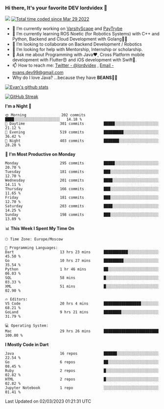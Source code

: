 ### Hi there, It's your favorite DEV lordvidex 👋
<img src="https://komarev.com/ghpvc/?username=lordvidex&label=Views&color=blue&style=plastic" /> <a href="https://wakatime.com/@0e56db35-d16b-410a-acc0-4085055304bf"><img src="https://wakatime.com/badge/user/0e56db35-d16b-410a-acc0-4085055304bf.svg" alt="Total time coded since Mar 29 2022" /></a>

- 🔭 I’m currently working on [VarsityScape](https://varsityscape.com) and [PayTrybe](https://www.paytrybe.com)
- 🌱 I’m currently learning ROS Noetic (for Robotics Systems) with C++ and Python, Backend and Cloud Development with Golang🧙🏼
- 👯 I’m looking to collaborate on Backend Development / Robotics
- 🤔 I’m looking for help with Mentorship, Internship or scholarship.
- 💬 Ask me about Programming with Java❤️, Cross Platform mobile development with Flutter😍 and iOS development with Swift🚀.
- 📫 How to reach me: [Twitter - @lordvidex](https://twitter.com/lordvidex) , [Email - evans.dev99@gmail.com](mailto:evans.dev99@gmail.com?body=Hello%20Evans,)
- Why do I love Java? ...because they have **BEANS**🤤😋

<div>
<!-- <a href="https://github.com/lordvidex">
  <img src="https://github-readme-stats.vercel.app/api/top-langs/?username=lordvidex&theme=light" />
</a>    -->
<!-- [![Top Langs](https://github-readme-stats.vercel.app/api/top-langs/?username=lordvidex)](https://github.com/lordvidex/)  -->
<a href="https://github.com/lordvidex">
 <img src="https://github-readme-stats.vercel.app/api?username=lordvidex&show_icons=true&theme=light&line_height=27" alt="Evan's github stats"/>
</a>
</div>

[![GitHub Streak](https://github-readme-streak-stats.herokuapp.com?user=lordvidex&theme=github-dark&hide_border=true)](https://git.io/streak-stats)

<!--
  <a href="https://github.com/iampawan/FlutterExampleApps">
    <img align="center" src="https://github-readme-stats.vercel.app/api/pin/?username=iampawan&repo=FlutterExampleApps&theme=light" />

  </a>
  <a href="https://github.com/iampawan/VelocityX">
   <img align="center" src="https://github-readme-stats.vercel.app/api/pin/?username=iampawan&repo=VelocityX&theme=light" />
  </a>
-->
<!--START_SECTION:waka-->
**I'm a Night 🦉** 

```text
🌞 Morning                202 commits         ████░░░░░░░░░░░░░░░░░░░░░   14.18 % 
🌆 Daytime                301 commits         █████░░░░░░░░░░░░░░░░░░░░   21.12 % 
🌃 Evening                519 commits         █████████░░░░░░░░░░░░░░░░   36.42 % 
🌙 Night                  403 commits         ███████░░░░░░░░░░░░░░░░░░   28.28 % 
```
📅 **I'm Most Productive on Monday** 

```text
Monday                   295 commits         █████░░░░░░░░░░░░░░░░░░░░   20.70 % 
Tuesday                  181 commits         ███░░░░░░░░░░░░░░░░░░░░░░   12.70 % 
Wednesday                201 commits         ████░░░░░░░░░░░░░░░░░░░░░   14.11 % 
Thursday                 166 commits         ███░░░░░░░░░░░░░░░░░░░░░░   11.65 % 
Friday                   181 commits         ███░░░░░░░░░░░░░░░░░░░░░░   12.70 % 
Saturday                 203 commits         ████░░░░░░░░░░░░░░░░░░░░░   14.25 % 
Sunday                   198 commits         ███░░░░░░░░░░░░░░░░░░░░░░   13.89 % 
```


📊 **This Week I Spent My Time On** 

```text
🕑︎ Time Zone: Europe/Moscow

💬 Programming Languages: 
Dart                     13 hrs 23 mins      ███████████░░░░░░░░░░░░░░   45.50 % 
Go                       10 hrs 27 mins      █████████░░░░░░░░░░░░░░░░   35.54 % 
Python                   1 hr 46 mins        ██░░░░░░░░░░░░░░░░░░░░░░░   06.03 % 
SQL                      58 mins             █░░░░░░░░░░░░░░░░░░░░░░░░   03.33 % 
XML                      51 mins             █░░░░░░░░░░░░░░░░░░░░░░░░   02.90 % 

🔥 Editors: 
VS Code                  20 hrs 4 mins       █████████████████░░░░░░░░   68.21 % 
GoLand                   9 hrs 21 mins       ████████░░░░░░░░░░░░░░░░░   31.79 % 

💻 Operating System: 
Mac                      29 hrs 26 mins      █████████████████████████   100.00 % 
```

**I Mostly Code in Dart** 

```text
Java                     16 repos            ██████░░░░░░░░░░░░░░░░░░░   22.54 % 
Go                       6 repos             ██░░░░░░░░░░░░░░░░░░░░░░░   08.45 % 
Ruby                     2 repos             █░░░░░░░░░░░░░░░░░░░░░░░░   02.82 % 
HTML                     2 repos             █░░░░░░░░░░░░░░░░░░░░░░░░   02.82 % 
Jupyter Notebook         1 repo              ░░░░░░░░░░░░░░░░░░░░░░░░░   01.41 % 
```




 Last Updated on 02/03/2023 01:21:31 UTC
<!--END_SECTION:waka-->
